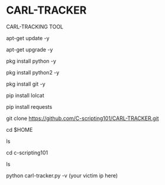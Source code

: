 # CARL-TRACKER
CARL-TRACKING TOOL


apt-get update -y

apt-get upgrade -y

pkg install python -y

pkg install python2 -y

pkg install git -y

pip install lolcat

pip install requests

git clone https://github.com/C-scripting101/CARL-TRACKER.git

cd $HOME

ls

cd c-scripting101

ls

python carl-tracker.py -v (your victim ip here)
